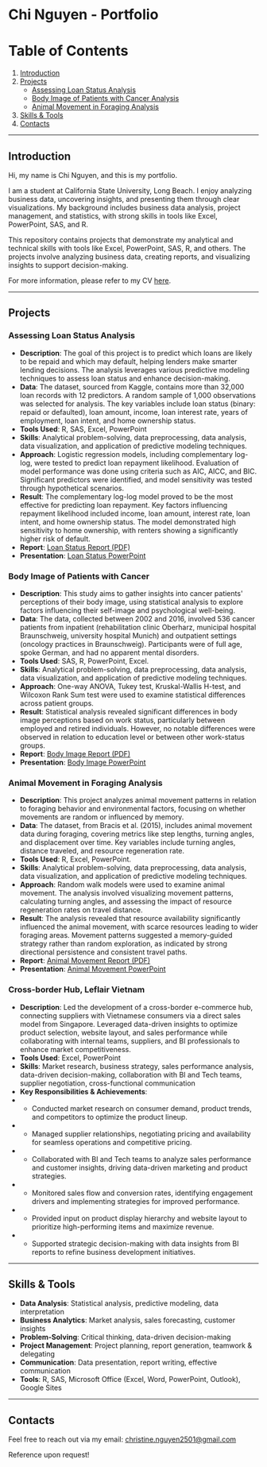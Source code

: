 # Chi Nguyen - Portfolio

# Table of Contents

1. [Introduction](#introduction)
2. [Projects](#projects)
   - [Assessing Loan Status Analysis](#assessing-loan-status-analysis)
   - [Body Image of Patients with Cancer Analysis](#body-image-of-patients-with-cancer)
   - [Animal Movement in Foraging Analysis](#animal-movement-in-foraging-analysis) 
4. [Skills & Tools](#skills--tools)
5. [Contacts](#contacts)

---

## Introduction
Hi, my name is Chi Nguyen, and this is my portfolio.

I am a student at California State University, Long Beach. I enjoy analyzing business data, uncovering insights, and presenting them through clear visualizations. 
My background includes business data analysis, project management, and statistics, with strong skills in tools like Excel, PowerPoint, SAS, and R.

This repository contains projects that demonstrate my analytical and technical skills with tools like Excel, PowerPoint, SAS, R, and others. The projects involve analyzing business data, creating reports, and visualizing insights to support decision-making.

For more information, please refer to my CV [here](Chi_Nguyen_CV.pdf). 

---

## Projects

### Assessing Loan Status Analysis
- **Description**: The goal of this project is to predict which loans are likely to be repaid and which may default, helping lenders make smarter lending decisions. The analysis leverages various predictive modeling techniques to assess loan status and enhance decision-making.
- **Data**: The dataset, sourced from Kaggle, contains more than 32,000 loan records with 12 predictors. A random sample of 1,000 observations was selected for analysis. The key variables include loan status (binary: repaid or defaulted), loan amount, income, loan interest rate, years of employment, loan intent, and home ownership status.
- **Tools Used**: R, SAS, Excel, PowerPoint
- **Skills**: Analytical problem-solving, data preprocessing, data analysis, data visualization, and application of predictive modeling techniques.
- **Approach**: Logistic regression models, including complementary log-log, were tested to predict loan repayment likelihood. Evaluation of model performance was done using criteria such as AIC, AICC, and BIC. Significant predictors were identified, and model sensitivity was tested through hypothetical scenarios.
- **Result**: The complementary log-log model proved to be the most effective for predicting loan repayment. Key factors influencing repayment likelihood included income, loan amount, interest rate, loan intent, and home ownership status. The model demonstrated high sensitivity to home ownership, with renters showing a significantly higher risk of default.
- **Report**: [Loan Status Report (PDF)](Loan_Status_Report.pdf)
- **Presentation**: [Loan Status PowerPoint](Loan_Status_PPTX.pdf)

### Body Image of Patients with Cancer
- **Description**: This study aims to gather insights into cancer patients' perceptions of their body image, using statistical analysis to explore factors influencing their self-image and psychological well-being.
- **Data**: The data, collected between 2002 and 2016, involved 536 cancer patients from inpatient (rehabilitation clinic Oberharz, municipal hospital Braunschweig, university hospital Munich) and outpatient settings (oncology practices in Braunschweig). Participants were of full age, spoke German, and had no apparent mental disorders.
- **Tools Used**: SAS, R, PowerPoint, Excel.
- **Skills**: Analytical problem-solving, data preprocessing, data analysis, data visualization, and application of predictive modeling techniques.
- **Approach**: One-way ANOVA, Tukey test, Kruskal-Wallis H-test, and Wilcoxon Rank Sum test were used to examine statistical differences across patient groups.
- **Result**: Statistical analysis revealed significant differences in body image perceptions based on work status, particularly between employed and retired individuals. However, no notable differences were observed in relation to education level or between other work-status groups.
- **Report**: [Body Image Report (PDF)](Body_Image_Report.pdf)
- **Presentation**: [Body Image PowerPoint](Body_Image_PPTX.pdf)

### Animal Movement in Foraging Analysis
- **Description**: This project analyzes animal movement patterns in relation to foraging behavior and environmental factors, focusing on whether movements are random or influenced by memory.
- **Data**: The dataset, from Bracis et al. (2015), includes animal movement data during foraging, covering metrics like step lengths, turning angles, and displacement over time. Key variables include turning angles, distance traveled, and resource regeneration rate.
- **Tools Used**: R, Excel, PowerPoint.
- **Skills**: Analytical problem-solving, data preprocessing, data analysis, data visualization, and application of predictive modeling techniques.
- **Approach**: Random walk models were used to examine animal movement. The analysis involved visualizing movement patterns, calculating turning angles, and assessing the impact of resource regeneration rates on travel distance.
- **Result**: The analysis revealed that resource availability significantly influenced the animal movement, with scarce resources leading to wider foraging areas. Movement patterns suggested a memory-guided strategy rather than random exploration, as indicated by strong directional persistence and consistent travel paths.
- **Report**: [Animal Movement Report (PDF)](Animal_Movement_Report.pdf)
- **Presentation**: [Animal Movement PowerPoint](Animal_Movement_PPTX.pdf)

### Cross-border Hub, Leflair Vietnam 
- **Description**: Led the development of a cross-border e-commerce hub, connecting suppliers with Vietnamese consumers via a direct sales model from Singapore. Leveraged data-driven insights to optimize product selection, website layout, and sales performance while collaborating with internal teams, suppliers, and BI professionals to enhance market competitiveness.
- **Tools Used**: Excel, PowerPoint
- **Skills**: Market research, business strategy, sales performance analysis, data-driven decision-making, collaboration with BI and Tech teams, supplier negotiation, cross-functional communication
- **Key Responsibilities & Achievements**:
- - Conducted market research on consumer demand, product trends, and competitors to optimize the product lineup.
- - Managed supplier relationships, negotiating pricing and availability for seamless operations and competitive pricing.
- - Collaborated with BI and Tech teams to analyze sales performance and customer insights, driving data-driven marketing and product strategies.
- - Monitored sales flow and conversion rates, identifying engagement drivers and implementing strategies for improved performance.
- - Provided input on product display hierarchy and website layout to prioritize high-performing items and maximize revenue.
- - Supported strategic decision-making with data insights from BI reports to refine business development initiatives.

---

## Skills & Tools
- **Data Analysis**: Statistical analysis, predictive modeling, data interpretation
- **Business Analytics**: Market analysis, sales forecasting, customer insights
- **Problem-Solving**: Critical thinking, data-driven decision-making
- **Project Management**: Project planning, report generation, teamwork & delegating
- **Communication**: Data presentation, report writing, effective communication
- **Tools**: R, SAS, Microsoft Office (Excel, Word, PowerPoint, Outlook), Google Sites

---

## Contacts
Feel free to reach out via my email: [christine.nguyen2501@gmail.com](mailto:christine.nguyen2501@gmail.com)

Reference upon request!
